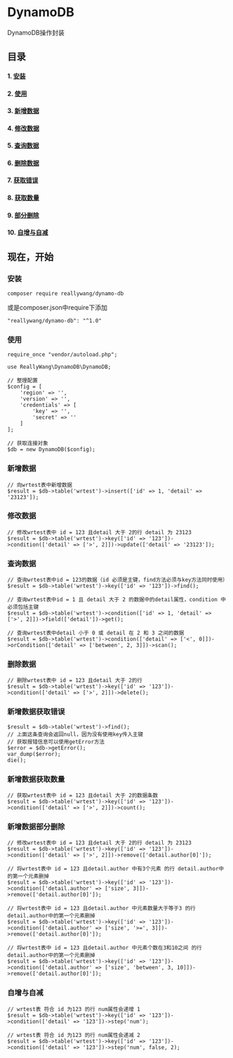 # DynamoDB
DynamoDB操作封装

## 目录
#### 1. [安装](#1)
#### 2. [使用](#2)
#### 3. [新增数据](#3)
#### 4. [修改数据](#4)
#### 5. [查询数据](#5)
#### 6. [删除数据](#6)
#### 7. [获取错误](#7)
#### 8. [获取数量](#8)
#### 9. [部分删除](#9)
#### 10. [自增与自减](#10)

## 现在，开始

### <span id = "1">安装</span>

```
composer require reallywang/dynamo-db
```
或是composer.json中require下添加
```
"reallywang/dynamo-db": "^1.0"
```

### <span id = "2">使用</span>
```
require_once "vendor/autoload.php";

use ReallyWang\DynamoDB\DynamoDB;

// 整理配置
$config = [
    'region' => '',
    'version' => '',
    'credentials' => [
        'key' => '',
        'secret' => ''
    ]
];

// 获取连接对象
$db = new DynamoDB($config);
```
### <span id = "3">新增数据</span>
```
// 向wrtest表中新增数据
$result = $db->table('wrtest')->insert(['id' => 1, 'detail' => '23123']);
```
### <span id = "4">修改数据</span>
```
// 修改wrtest表中 id = 123 且detail 大于 2的行 detail 为 23123
$result = $db->table('wrtest')->key(['id' => '123'])->condition(['detail' => ['>', 2]])->update(['detail' => '23123']);
```
### <span id = "5">查询数据</span>
```
// 查询wrtest表中id = 123的数据（id 必须是主键，find方法必须与key方法同时使用）
$result = $db->table('wrtest')->key(['id' => '123'])->find();

// 查询wrtest表中id = 1 且 detail 大于 2 的数据中的detail属性，condition 中必须包括主键
$result = $db->table('wrtest')->condition(['id' => 1, 'detail' => ['>', 2]])->field(['detail'])->get();

// 查询wrtest表中detail 小于 0 或 detail 在 2 和 3 之间的数据
$result = $db->table('wrtest')->condition(['detail' => ['<', 0]])->orCondition(['detail' => ['between', 2, 3]])->scan();
```
### <span id = "6">删除数据</span>
```
// 删除wrtest表中 id = 123 且detail 大于 2的行
$result = $db->table('wrtest')->key(['id' => '123'])->condition(['detail' => ['>', 2]])->delete();
```
### <span id = "7">新增数据</span>获取错误
```
$result = $db->table('wrtest')->find();
// 上面这条查询会返回null，因为没有使用key传入主键
// 获取报错信息可以使用getError方法
$error = $db->getError();
var_dump($error);
die();
```
### <span id = "8">新增数据</span>获取数量
```
// 获取wrtest表中 id = 123 且detail 大于 2的数据条数
$result = $db->table('wrtest')->key(['id' => '123'])->condition(['detail' => ['>', 2]])->count();
```
### <span id = "9">新增数据</span>部分删除
```
// 修改wrtest表中 id = 123 且detail 大于 2的行 detail 为 23123
$result = $db->table('wrtest')->key(['id' => '123'])->condition(['detail' => ['>', 2]])->remove(['detail.author[0]']);

// 将wrtest表中 id = 123 且detail.author 中有3个元素 的行 detail.author中的第一个元素删掉
$result = $db->table('wrtest')->key(['id' => '123'])->condition(['detail.author' => ['size', 3]])->remove(['detail.author[0]']);

// 将wrtest表中 id = 123 且detail.author 中元素数量大于等于3 的行 detail.author中的第一个元素删掉
$result = $db->table('wrtest')->key(['id' => '123'])->condition(['detail.author' => ['size', '>=', 3]])->remove(['detail.author[0]']);

// 将wrtest表中 id = 123 且detail.author 中元素个数在3和10之间 的行 detail.author中的第一个元素删掉
$result = $db->table('wrtest')->key(['id' => '123'])->condition(['detail.author' => ['size', 'between', 3, 10]])->remove(['detail.author[0]']);
```
### <span id = "10">自增与自减</span>
```
// wrtest表 符合 id 为123 的行 num属性会递增 1
$result = $db->table('wrtest')->key(['id' => '123'])->condition(['detail' => '123'])->step('num');

// wrtest表 符合 id 为123 的行 num属性会递减 2
$result = $db->table('wrtest')->key(['id' => '123'])->condition(['detail' => '123'])->step('num', false, 2);
```
